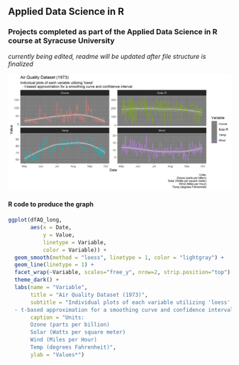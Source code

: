 ## Applied Data Science in R
### Projects completed as part of the Applied Data Science in R course at Syracuse University

*currently being edited, readme will be updated after file structure is finalized*


![test](Week6/Plots/Fig12.png)

#### R code to produce the graph

```R
ggplot(dfAQ_long, 
       aes(x = Date,
           y = Value,
           linetype = Variable,
           color = Variable)) +
  geom_smooth(method = "loess", linetype = 1, color = "lightgray") +
  geom_line(linetype = 1) +
  facet_wrap(~Variable, scales="free_y", nrow=2, strip.position="top") +
  theme_dark() +
  labs(name = "Variable",
       title = "Air Quality Dataset (1973)",
       subtitle = "Individual plots of each variable utilizing 'loess'
  - t-based approximation for a smoothing curve and confidence interval",
       caption = "Units:
       Ozone (parts per billion)
       Solar (Watts per square meter)
       Wind (Miles per Hour)
       Temp (degrees Fahrenheit)",
       ylab = "Values*")
```
